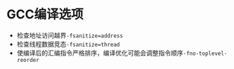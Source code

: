 # GCC编译选项

- 检查地址访问越界`-fsanitize=address`
- 检查线程数据竞态`-fsanitize=thread`
- 使编译后的汇编指令严格排序，编译优化可能会调整指令顺序`-fno-toplevel-reorder`
